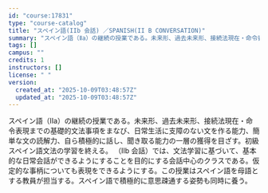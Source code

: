 ```yaml
---
id: "course:17831"
type: "course-catalog"
title: "スペイン語(IIb 会話) ／SPANISH(II B CONVERSATION)"
summary: "スペイン語（Ⅱa）の継続の授業である。未来形、過去未来形、接続法現在・命令表現までの基礎的文法事項をまなび、日常生活に支障のない文を作る能力、簡単な文の読解力、自ら積極的に話し、聞き取る能力の一層の獲得を目ざす。初級スペイン語文法の学習を終…"
tags: []
campus: ""
credits: 1
instructors: []
license: " "
version:
  created_at: "2025-10-09T03:48:57Z"
  updated_at: "2025-10-09T03:48:57Z"
---
```


スペイン語（Ⅱa）の継続の授業である。未来形、過去未来形、接続法現在・命令表現までの基礎的文法事項をまなび、日常生活に支障のない文を作る能力、簡単な文の読解力、自ら積極的に話し、聞き取る能力の一層の獲得を目ざす。初級スペイン語文法の学習を終える。 （Ⅱb 会話）では、文法学習に基づいて、基本的な日常会話ができるようにすることを目的にする会話中心のクラスである。仮定的な事柄についても表現をできるようにする。この授業はスペイン語を母語とする教員が担当する。スペイン語で積極的に意思疎通する姿勢も同時に養う。
